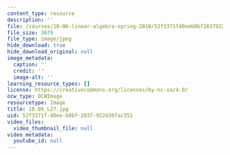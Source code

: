```yaml
---
content_type: resource
description: ''
file: /courses/18-06-linear-algebra-spring-2010/52f3371f40eeb8bf2037922d36fac351_18.06_L27.jpg
file_size: 3679
file_type: image/jpeg
hide_download: true
hide_download_original: null
image_metadata:
  caption: ''
  credit: ''
  image-alt: ''
learning_resource_types: []
license: https://creativecommons.org/licenses/by-nc-sa/4.0/
ocw_type: OCWImage
resourcetype: Image
title: 18.06_L27.jpg
uid: 52f3371f-40ee-b8bf-2037-922d36fac351
video_files:
  video_thumbnail_file: null
video_metadata:
  youtube_id: null
---
```

